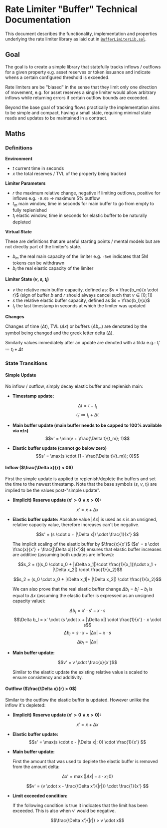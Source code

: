 # Rate Limiter "Buffer" Technical Documentation

This document describes the functionality, implementation and properties underlying the rate limiter
library as laid out in [`BufferLimiterLib.sol`](./BufferLimiterLib.sol).

## Goal

The goal is to create a simple library that statefully tracks inflows / outflows for a given
property e.g. asset reserves or token issuance and indicate whens a certain configured threshold is
exceeded.

Rate limiters are be "biased" in the sense that they limit only one direction of
movement, e.g. for asset reserves a single limiter would allow arbitrary inflows while returning
errors if certain outflow bounds are exceeded. 

Beyond the base goal of tracking flows practically the implementation aims to be simple and compact,
having a small state, requiring minimal state reads and updates to be maintained in a contract.


## Maths

### Definitions

**Environment**

- $t$ current time in seconds
- $x$ the total reserves / TVL of the property being tracked

**Limiter Parameters**

- $r$ the maximum relative change, negative if limiting outflows, positive for inflows e.g. `-0.05` => maximum 5% outflow
- $t_m$ main window, time in seconds for main buffer to go from empty to fully replenished
- $t_l$ elastic window, time in seconds for elastic buffer to be naturally depleted

**Virtual State**

These are definitions that are useful starting points / mental models but are not directly part of
the limiter's state.

- $b_m$ the real main capacity of the limiter e.g. `-5e6` indicates that 5M tokens can be withdrawn
- $b_l$ the real elastic capacity of the limiter

**Limiter State ($v$, $s$, $t_l$)**

- $v$ the relative main buffer capacity, defined as: $v = \frac{b_m}{x \cdot r}$ (sign of buffer $b$ and $r$ should
  always cancel such that $v \in [0; 1]$)
- $s$ the relative elastic buffer capacity, defined as $s = \frac{b_l}{x}$
- $t_l$ the last timestamp in seconds at which the limiter was updated

**Changes**

Changes of time ($\Delta t$), TVL ($\Delta x$) or buffers ($\Delta b_m$) are denotated by the symbol
being changed and the greek letter delta ($\Delta$).

Similarly values immediately after an update are denoted with a tilda e.g.: $t_l' \coloneqq t_l + \Delta t$

### State Transitions

#### Simple Update

No inflow / outflow, simply decay elastic buffer and replenish main:

- **Timestamp update:**

  $$\Delta t = t - t_l$$
  $$t_l' \coloneqq  t_l + \Delta t $$

- **Main buffer update (main buffer needs to be capped to 100% available via `min`)**
  $$v' = \min(v + \frac{\Delta t}{t_m}; 1)$$

- **Elastic buffer update (cannot go below zero)**
  $$s' = \max(s \cdot (1 - \frac{\Delta t}{t_m}); 0)$$

#### Inflow ($\frac{\Delta x}{r} < 0$)

First the simple update is applied to replenish/deplete the buffers and set the time to the newest
timestamp. Note that the base symbols ($s$, $v$, $t_l$) are implied to be the values post-"simple
update".

- **(Implicit) Reserve update ($x' > 0 \land x > 0$):**

  $$x' = x + \Delta x$$

- **Elastic buffer update:**
  Absolute value $|\Delta x|$ is used as $s$ is an unsigned, relative capacity value, therefore
  increases can't be negative.

  $$s' = (s \cdot x + |\Delta x|) \cdot \frac{1}{x'} $$

  The implicit scaling of the elastic buffer by $\frac{x}{x'}$ ($s' = s \cdot \frac{x}{x'} + \frac{|\Delta x|}{x'}$) ensures that elastic buffer increases are additive (assuming both updates are inflows):

  $$s_2 = (((s_0 \cdot x_0 + |\Delta x_1|)\cdot \frac{1}{x_1})\cdot x_1 + |\Delta x_2|) \cdot \frac{1}{x_2}$$

  $$s_2 = (s_0 \cdot x_0 + |\Delta x_1|+ |\Delta x_2|) \cdot \frac{1}{x_2}$$

  We can also prove that the real elastic buffer change $\Delta b_l = b_l' - b_l$ is equal to
  $\Delta x$ (assuming the elastic buffer is expressed as an unsigned capacity value):

  $$\Delta b_l = x' \cdot s' - x \cdot s$$
  $$\Delta b_l = x' \cdot (s \cdot x + |\Delta x|) \cdot \frac{1}{x'}  - x \cdot s$$
  $$\Delta b_l = s \cdot x + |\Delta x| - x \cdot s$$
  $$\Delta b_l = |\Delta x|$$


- **Main buffer update:**

  $$v' = v \cdot \frac{x}{x'}$$

  Similar to the elastic update the existing relative value is scaled to ensure consistency and
  additivity.


#### Outflow ($\frac{\Delta x}{r} > 0$)

Similar to the outflow the elastic buffer is updated. However unlike the inflow it's depleted:
- **(Implicit) Reserve update ($x' > 0 \land x > 0$):**

  $$x' = x + \Delta x$$

- **Elastic buffer update:**
  $$s' = \max(s \cdot x - |\Delta x|; 0) \cdot \frac{1}{x'} $$

- **Main buffer update:**

  First the amount that was used to deplete the elastic buffer is removed from the amount delta:

  $$\Delta x' = \max(|\Delta x| - s\cdot x; 0)$$

  $$v' = (v \cdot x - \frac{\Delta x'}{|r|}) \cdot \frac{1}{x'} $$

- **Limit exceeded condition:**

  If the following condition is true it indicates that the limit has been exceeded. This is also
  when $v'$ would be negative.

  $$\frac{\Delta x'}{|r|} > v \cdot x$$


